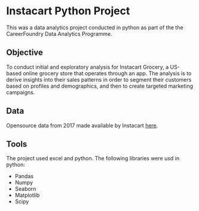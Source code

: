 # Instacart Python Project 

This was a data analytics project conducted in python as part of the the CareerFoundry Data Analytics Programme. 

## Objective
To conduct initial and exploratory analysis for Instacart Grocery, a US-based online grocery store that operates through an app. The analysis is to derive insights into their sales patterns in order to segment their customers based on profiles and demographics, and then to create targeted marketing campaigns.

## Data
Opensource data from 2017 made available by Instacart [here](https://www.instacart.com/datasets/grocery-shopping-2017).

## Tools
The project used excel and python. The following libraries were usd in python:
- Pandas
- Numpy
- Seaborn
- Matplotlib
- Scipy
